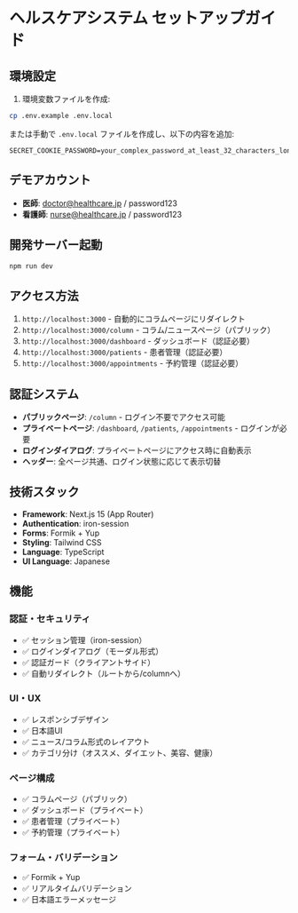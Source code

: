 # ヘルスケアシステム セットアップガイド

## 環境設定

1. 環境変数ファイルを作成:
```bash
cp .env.example .env.local
```

または手動で `.env.local` ファイルを作成し、以下の内容を追加:
```
SECRET_COOKIE_PASSWORD=your_complex_password_at_least_32_characters_long
```

## デモアカウント

- **医師**: doctor@healthcare.jp / password123
- **看護師**: nurse@healthcare.jp / password123

## 開発サーバー起動

```bash
npm run dev
```

## アクセス方法

1. `http://localhost:3000` - 自動的にコラムページにリダイレクト
2. `http://localhost:3000/column` - コラム/ニュースページ（パブリック）
3. `http://localhost:3000/dashboard` - ダッシュボード（認証必要）
4. `http://localhost:3000/patients` - 患者管理（認証必要）
5. `http://localhost:3000/appointments` - 予約管理（認証必要）

## 認証システム

- **パブリックページ**: `/column` - ログイン不要でアクセス可能
- **プライベートページ**: `/dashboard`, `/patients`, `/appointments` - ログインが必要
- **ログインダイアログ**: プライベートページにアクセス時に自動表示
- **ヘッダー**: 全ページ共通、ログイン状態に応じて表示切替

## 技術スタック

- **Framework**: Next.js 15 (App Router)
- **Authentication**: iron-session
- **Forms**: Formik + Yup
- **Styling**: Tailwind CSS
- **Language**: TypeScript
- **UI Language**: Japanese

## 機能

### 認証・セキュリティ
- ✅ セッション管理（iron-session）
- ✅ ログインダイアログ（モーダル形式）
- ✅ 認証ガード（クライアントサイド）
- ✅ 自動リダイレクト（ルートから/columnへ）

### UI・UX
- ✅ レスポンシブデザイン
- ✅ 日本語UI
- ✅ ニュース/コラム形式のレイアウト
- ✅ カテゴリ分け（オススメ、ダイエット、美容、健康）

### ページ構成
- ✅ コラムページ（パブリック）
- ✅ ダッシュボード（プライベート）
- ✅ 患者管理（プライベート）
- ✅ 予約管理（プライベート）

### フォーム・バリデーション
- ✅ Formik + Yup
- ✅ リアルタイムバリデーション
- ✅ 日本語エラーメッセージ

